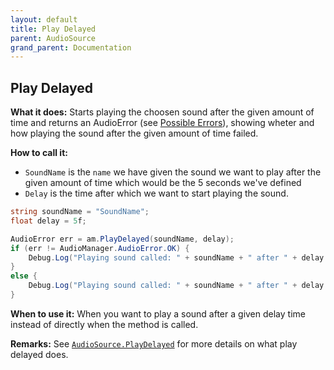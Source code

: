 ```yaml
---
layout: default
title: Play Delayed
parent: AudioSource
grand_parent: Documentation
---
```


## Play Delayed
**What it does:**
Starts playing the choosen sound after the given amount of time and returns an AudioError (see [Possible Errors](https://mathewhdyt.github.io/Unity-Audio-Manager/docs/documentation/index/#possible-errors)), showing wheter and how playing the sound after the given amount of time failed.

**How to call it:**
- ```SoundName``` is the ```name``` we have given the sound we want to play after the given amount of time which would be the 5 seconds we've defined
- ```Delay``` is the time after which we want to start playing the sound.

```csharp
string soundName = "SoundName";
float delay = 5f;

AudioError err = am.PlayDelayed(soundName, delay);
if (err != AudioManager.AudioError.OK) {
    Debug.Log("Playing sound called: " + soundName + " after " + delay.ToString("0.00") + " seconds failed with error id: " + err);
}
else {
    Debug.Log("Playing sound called: " + soundName + " after " + delay.ToString("0.00") + " seconds succesfull");
}
```

**When to use it:**
When you want to play a sound after a given delay time instead of directly when the method is called.

**Remarks:**
See [```AudioSource.PlayDelayed```](https://docs.unity3d.com/ScriptReference/AudioSource.PlayDelayed.html) for more details on what play delayed does.
